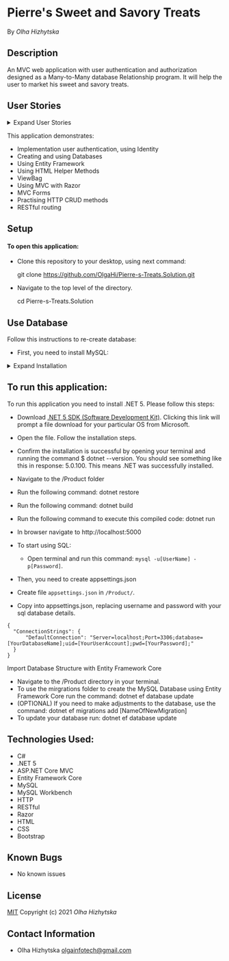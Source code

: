 # **Pierre's Sweet and Savory Treats**
By _Olha Hizhytska_

## Description
An MVC web application with user authentication  and authorization designed as a Many-to-Many database Relationship program. It will help the user to market his sweet and savory treats.

## User Stories

<details>
    <summary>Expand User Stories</summary>

- The application should have user authentication. A user should be able to log in and log out. Only logged in users should have create, update and delete functionality. All users should be able to have read functionality.
- There should be a many-to-many relationship between Treats and Flavors. A treat can have many flavors (such as sweet, savory, spicy, or creamy) and a flavor can have many treats. For instance, the "sweet" flavor could include chocolate croissants, cheesecake, and so on.
- A user should be able to navigate to a splash page that lists all treats and flavors. Users should be able to click on an individual treat or flavor to see all the treats/flavors that belong to it.

</details>

This application demonstrates:

- Implementation user authentication, using Identity
- Creating and using Databases
- Using Entity Framework
- Using HTML Helper Methods
- ViewBag
- Using MVC with Razor
- MVC Forms
- Practising HTTP CRUD methods
- RESTful routing

## Setup

#### To open this application:

- Clone this repository to your desktop, using next command:

  git clone https://github.com/OlgaHi/Pierre-s-Treats.Solution.git

- Navigate to the top level of the directory.

  cd Pierre-s-Treats.Solution

## Use Database

Follow this instructions to re-create database:
- First, you need to install MySQL:

<details>
  <summary>Expand Installation</summary>

#### <span style="color:#c4f4ef">Mac</span> 
1. Download the MySQL Community Server .dmg file from the [MySQL Community Server page](https://dev.mysql.com/downloads/file/?id=484914). Click the download icon. Use the "No thanks, just start my download link."
2. Follow along with the Installer until you reach the Configuration page. Once you've reached Configuration, select or set the following options (use default if not specified):
    * Use Legacy Password Encryption.
    * Set password to "epicodus".
    * Click Finish.
    * Open the terminal and enter the command echo 'export PATH="/usr/local/mysql/bin:$PATH"' >> ~/.bash_profile. This will save this path in .bash_profile, which is where our terminal is configured.
    * Type in source ~/.bash_profile (or restart the terminal) in order to actually verify that MySQL was installed.
3. Verify MySQL installation by opening terminal and entering the command mysql -uroot -pepicodus. You'll know it's working and connected if you gain access and see the MySQL command line. If it's not working, you'll likely get a -bash: mysql: command not found error.
4. You can exit the mysql program by entering exit.
5. Download the MySQL Workbench .dmg file from the [MySQL Workbench page](https://dev.mysql.com/downloads/file/?id=484391). Use the "No thanks, just start my download link".
6. Install MySQL Workbench to Applications folder.
7. Open MySQL Workbench and select the Local instance 3306 server. You will need to enter the password "epicodus". If it connects, you're all set.

#### <span style="color:#c4f4ef">Windows</span> 
1. Download the MySQL Web Installer from the [MySQL Downloads page](https://dev.mysql.com/downloads/file/?id=484919). Use the "No thanks, just start my download link".
2. Follow along with the installer:
    * Click "Yes" if prompted to update.
    * Accept license terms.
    * Choose Custom setup type.
    * When prompted to Select Products and Features, choose the following:
        * MySQL Server 8.0.19 (This will be under "MySQL Servers > MySQL Server > MySQL Server 8.0")
        * MySQL Workbench 8.0.19 (This will be under "Applications > MySQL Workbench > MySQL Workbench 8.0")
    * Select "Next", then "Execute". Wait for download and installation. (This can take a few minutes.)
    * Advance through Configuration as follows:
        * High Availability set to "Standalone".
        * "Defaults are OK" under Type and Networking.
        * Authentication Method set to Use Legacy Authentication Method.
        * Set password to "epicodus". 
        * Defaults are OK under Windows Service. Make sure that checkboxes are checked for the options "Configure MySQL Server as a Windows Service" and "Start the MySQL Server at System Startup". Under Run Windows Service as..., the "Standard System Account" should be selected.
    * Complete Installation process.
3. Add the MySQL environment variable to the System PATH. You must include MySQL in the System Environment Path Variable. This is its own multi-step process:
    * Open the Control Panel and visit System and "Security > System". Select "Change Settings" and a pop-up window will display. Select the tab "Advanced" and select the "Environment Variables" button.
    * Within the System Variables navigator window, select PATH..., click Edit..., and then New.
    * Add the exact location of your MySQL installation, and click OK. (This location is likely C:\Program Files\MySQL\MySQL Server 8.0\bin, but may differ depending on your specific installation.)
4. Verify installation by opening Windows PowerShell and entering the command mysql -uroot -pepicodus. You'll know it's working and connected if you gain access and see MySQL's command line. You can exit the mysql program by entering exit.
5. Open MySQL Workbench and select the Local instance 3306 server (it may have a different name). You will need to enter the password "epicodus". If it connects, you're all set.

</details>

## To run this application:

To run this application you need to install .NET 5. 
Please follow this steps:
 - Download [.NET 5 SDK (Software Development Kit)](https://https://dotnet.microsoft.com/download/dotnet/thank-you/sdk-5.0.100-macos-x64-installer). Clicking this link will prompt a file download for your particular OS from Microsoft.
 - Open the file. Follow the installation steps.
 - Confirm the installation is successful by opening your terminal and running the command $ dotnet --version. You should see something like this in response: 5.0.100. This means .NET was successfully installed.
 - Navigate to the /Product folder
 - Run the following command: dotnet restore
 - Run the following command: dotnet build
 - Run the following command to execute this compiled code: dotnet run
 - In browser navigate to http://localhost:5000


- To start using SQL:
  - Open terminal and run this command: ```mysql -u[UserName] -p[Password]```.

- Then, you need to create appsettings.json
 -  Create file ```appsettings.json``` in ```/Product/```.
 -  Copy into appsettings.json, replacing username and password with your sql database details.
```
{
  "ConnectionStrings": {
      "DefaultConnection": "Server=localhost;Port=3306;database=[YourDatabaseName];uid=[YourUserAccount];pwd=[YourPassword];"
  }
}
```

Import Database Structure with Entity Framework Core

 - Navigate to the /Product directory in your terminal.
 - To use the mirgrations folder to create the MySQL Database using Entity Framework Core run the command: dotnet ef database update 
 - (OPTIONAL) If you need to make adjustments to the database, use the command: dotnet ef migrations add [NameOfNewMigration] 
 - To update your database run: dotnet ef database update

## Technologies Used:

* C#
* .NET 5
* ASP.NET Core MVC
* Entity Framework Core
* MySQL
* MySQL Workbench
* HTTP
* RESTful
* Razor
* HTML
* CSS
* Bootstrap

## Known Bugs

- No known issues

## License

[MIT](https://en.wikipedia.org/wiki/MIT_License)
Copyright (c) 2021 _Olha Hizhytska_

## Contact Information

- Olha Hizhytska olgainfotech@gmail.com

